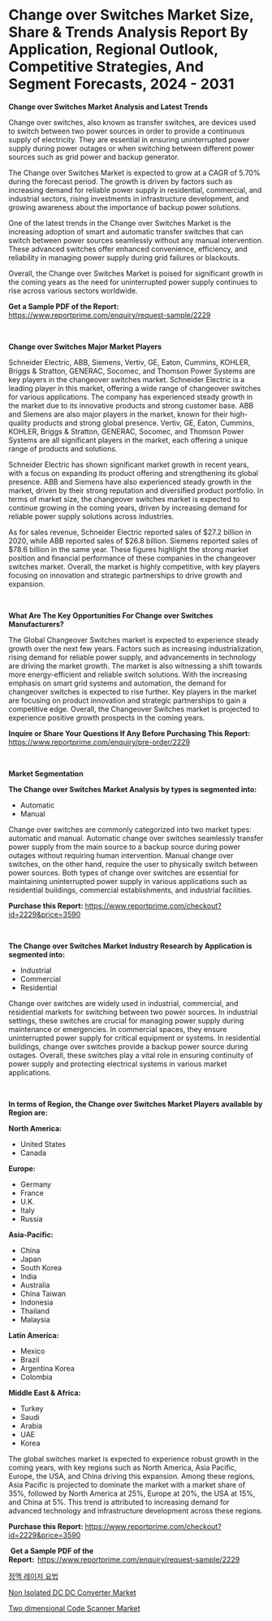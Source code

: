 <p><h1>Change over Switches Market Size, Share & Trends Analysis Report By Application, Regional Outlook, Competitive Strategies, And Segment Forecasts, 2024 - 2031</h1></p><p><strong>Change over Switches Market Analysis and Latest Trends</strong></p>
<p><p>Change over switches, also known as transfer switches, are devices used to switch between two power sources in order to provide a continuous supply of electricity. They are essential in ensuring uninterrupted power supply during power outages or when switching between different power sources such as grid power and backup generator.</p><p>The Change over Switches Market is expected to grow at a CAGR of 5.70% during the forecast period. The growth is driven by factors such as increasing demand for reliable power supply in residential, commercial, and industrial sectors, rising investments in infrastructure development, and growing awareness about the importance of backup power solutions.</p><p>One of the latest trends in the Change over Switches Market is the increasing adoption of smart and automatic transfer switches that can switch between power sources seamlessly without any manual intervention. These advanced switches offer enhanced convenience, efficiency, and reliability in managing power supply during grid failures or blackouts.</p><p>Overall, the Change over Switches Market is poised for significant growth in the coming years as the need for uninterrupted power supply continues to rise across various sectors worldwide.</p></p>
<p><strong>Get a Sample PDF of the Report:&nbsp;</strong> <a href="https://www.reportprime.com/enquiry/request-sample/2229">https://www.reportprime.com/enquiry/request-sample/2229</a></p>
<p>&nbsp;</p>
<p><strong>Change over Switches Major Market Players</strong></p>
<p><p>Schneider Electric, ABB, Siemens, Vertiv, GE, Eaton, Cummins, KOHLER, Briggs & Stratton, GENERAC, Socomec, and Thomson Power Systems are key players in the changeover switches market. Schneider Electric is a leading player in this market, offering a wide range of changeover switches for various applications. The company has experienced steady growth in the market due to its innovative products and strong customer base. ABB and Siemens are also major players in the market, known for their high-quality products and strong global presence. Vertiv, GE, Eaton, Cummins, KOHLER, Briggs & Stratton, GENERAC, Socomec, and Thomson Power Systems are all significant players in the market, each offering a unique range of products and solutions.</p><p>Schneider Electric has shown significant market growth in recent years, with a focus on expanding its product offering and strengthening its global presence. ABB and Siemens have also experienced steady growth in the market, driven by their strong reputation and diversified product portfolio. In terms of market size, the changeover switches market is expected to continue growing in the coming years, driven by increasing demand for reliable power supply solutions across industries.</p><p>As for sales revenue, Schneider Electric reported sales of $27.2 billion in 2020, while ABB reported sales of $26.8 billion. Siemens reported sales of $78.6 billion in the same year. These figures highlight the strong market position and financial performance of these companies in the changeover switches market. Overall, the market is highly competitive, with key players focusing on innovation and strategic partnerships to drive growth and expansion.</p></p>
<p>&nbsp;</p>
<p><strong>What Are The Key Opportunities For Change over Switches Manufacturers?</strong></p>
<p><p>The Global Changeover Switches market is expected to experience steady growth over the next few years. Factors such as increasing industrialization, rising demand for reliable power supply, and advancements in technology are driving the market growth. The market is also witnessing a shift towards more energy-efficient and reliable switch solutions. With the increasing emphasis on smart grid systems and automation, the demand for changeover switches is expected to rise further. Key players in the market are focusing on product innovation and strategic partnerships to gain a competitive edge. Overall, the Changeover Switches market is projected to experience positive growth prospects in the coming years.</p></p>
<p><strong>Inquire or Share Your Questions If Any Before Purchasing This Report:</strong> <a href="https://www.reportprime.com/enquiry/pre-order/2229">https://www.reportprime.com/enquiry/pre-order/2229</a></p>
<p>&nbsp;</p>
<p><strong>Market Segmentation</strong></p>
<p><strong>The Change over Switches Market Analysis by types is segmented into:</strong></p>
<p><ul><li>Automatic</li><li>Manual</li></ul></p>
<p><p>Change over switches are commonly categorized into two market types: automatic and manual. Automatic change over switches seamlessly transfer power supply from the main source to a backup source during power outages without requiring human intervention. Manual change over switches, on the other hand, require the user to physically switch between power sources. Both types of change over switches are essential for maintaining uninterrupted power supply in various applications such as residential buildings, commercial establishments, and industrial facilities.</p></p>
<p><strong>Purchase this Report:&nbsp;</strong><a href="https://www.reportprime.com/checkout?id=2229&price=3590">https://www.reportprime.com/checkout?id=2229&price=3590</a></p>
<p>&nbsp;</p>
<p><strong>The Change over Switches Market Industry Research by Application is segmented into:</strong></p>
<p><ul><li>Industrial</li><li>Commercial</li><li>Residential</li></ul></p>
<p><p>Change over switches are widely used in industrial, commercial, and residential markets for switching between two power sources. In industrial settings, these switches are crucial for managing power supply during maintenance or emergencies. In commercial spaces, they ensure uninterrupted power supply for critical equipment or systems. In residential buildings, change over switches provide a backup power source during outages. Overall, these switches play a vital role in ensuring continuity of power supply and protecting electrical systems in various market applications.</p></p>
<p>&nbsp;</p>
<p><strong>In terms of Region, the Change over Switches Market Players available by Region are:</strong></p>
<p>
    <p> <strong> North America: </strong>
        <ul>
            <li>United States</li>
            <li>Canada</li>
        </ul>
        </p> 
    <p> <strong> Europe: </strong>
        <ul>
            <li>Germany</li>
            <li>France</li>
            <li>U.K.</li>
            <li>Italy</li>
            <li>Russia</li>
        </ul>
        </p> 
    <p> <strong> Asia-Pacific: </strong>
        <ul>
            <li>China</li>
            <li>Japan</li>
            <li>South Korea</li>
            <li>India</li>
            <li>Australia</li>
            <li>China Taiwan</li>
            <li>Indonesia</li>
            <li>Thailand</li>
            <li>Malaysia</li>
        </ul>
        </p> 
    <p> <strong> Latin America: </strong>
        <ul>
            <li>Mexico</li>
            <li>Brazil</li>
            <li>Argentina Korea</li>
            <li>Colombia</li>
        </ul>
        </p> 
    <p> <strong> Middle East & Africa: </strong>
        <ul>
            <li>Turkey</li>
            <li>Saudi</li>
            <li>Arabia</li>
            <li>UAE</li>
            <li>Korea</li>
        </ul>
    </p>
    </p>
<p><p>The global switches market is expected to experience robust growth in the coming years, with key regions such as North America, Asia Pacific, Europe, the USA, and China driving this expansion. Among these regions, Asia Pacific is projected to dominate the market with a market share of 35%, followed by North America at 25%, Europe at 20%, the USA at 15%, and China at 5%. This trend is attributed to increasing demand for advanced technology and infrastructure development across these regions.</p></p>
<p><strong>Purchase this Report: </strong><a href="https://www.reportprime.com/checkout?id=2229&price=3590">https://www.reportprime.com/checkout?id=2229&price=3590</a></p>
<p>&nbsp;<strong>Get a Sample PDF of the Report:&nbsp;&nbsp;</strong><a href="https://www.reportprime.com/enquiry/request-sample/2229">https://www.reportprime.com/enquiry/request-sample/2229</a></p>
<p><strong></strong></p>
<p><p><a href="https://github.com/JackieFauhey9089475/Market-Research-Report-List-1/blob/main/567337810238.md">정맥 레이저 요법</a></p><p><a href="https://github.com/kosella/Market-Research-Report-List-2/blob/main/non-isolated-dc-dc-converter-market.md">Non Isolated DC DC Converter Market</a></p><p><a href="https://github.com/nathandecarvalho/Market-Research-Report-List-2/blob/main/two-dimensional-code-scanner-market.md">Two dimensional Code Scanner Market</a></p></p>